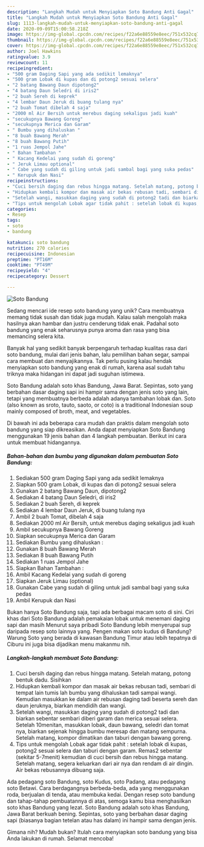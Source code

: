 ```yaml
---
description: "Langkah Mudah untuk Menyiapkan Soto Bandung Anti Gagal"
title: "Langkah Mudah untuk Menyiapkan Soto Bandung Anti Gagal"
slug: 1113-langkah-mudah-untuk-menyiapkan-soto-bandung-anti-gagal
date: 2020-09-09T15:00:58.218Z
image: https://img-global.cpcdn.com/recipes/f22a6e88559e8eec/751x532cq70/soto-bandung-foto-resep-utama.jpg
thumbnail: https://img-global.cpcdn.com/recipes/f22a6e88559e8eec/751x532cq70/soto-bandung-foto-resep-utama.jpg
cover: https://img-global.cpcdn.com/recipes/f22a6e88559e8eec/751x532cq70/soto-bandung-foto-resep-utama.jpg
author: Joel Hawkins
ratingvalue: 3.9
reviewcount: 11
recipeingredient:
- "500 gram Daging Sapi yang ada sedikit lemaknya"
- "500 gram Lobak di kupas dan di potong2 sesuai selera"
- "2 batang Bawang Daun dipotong2"
- "4 batang Daun Seledri di iris2"
- "2 buah Sereh di keprek"
- "4 lembar Daun Jeruk di buang tulang nya"
- "2 buah Tomat dibelah 4 saja"
- "2000 ml Air Bersih untuk merebus daging sekaligus jadi kuah"
- "secukupnya Bawang Goreng"
- "secukupnya Merica dan Garam"
- " Bumbu yang dihaluskan "
- "8 buah Bawang Merah"
- "8 buah Bawang Putih"
- "1 ruas Jempol Jahe"
- " Bahan Tambahan "
- " Kacang Kedelai yang sudah di goreng"
- " Jeruk Limau optional"
- " Cabe yang sudah di giling untuk jadi sambal bagi yang suka pedas"
- " Kerupuk dan Nasi"
recipeinstructions:
- "Cuci bersih daging dan rebus hingga matang. Setelah matang, potong bentuk dadu. Sisihkan"
- "Hidupkan kembali kompor dan masak air bekas rebusan tadi, sembari di tempat lain tumis lah bumbu yang dihaluskan tadi sampai wangi. Kemudian masukkan ke dalam air rebusan daging tadi beserta sereh dan daun jeruknya, biarkan mendidih dan wangi."
- "Setelah wangi, masukkan daging yang sudah di potong2 tadi dan biarkan sebentar sembari diberi garam dan merica sesuai selera. Setelah 10menitan, masukkan lobak, daun bawang, seledri dan tomat nya, biarkan sejenak hingga bumbu meresap dan matang sempurna. Setelah matang, kompor dimatikan dan taburi dengan bawang goreng."
- "Tips untuk mengolah Lobak agar tidak pahit : setelah lobak di kupas, potong2 sesuai selera dan taburi dengan garam. Remas2 sebentar (sekitar 5-7menit) kemudian di cuci bersih dan rebus hingga matang. Setelah matang, segera keluarkan dari air nya dan rendam di air dingin. Air bekas rebusannya dibuang saja."
categories:
- Resep
tags:
- soto
- bandung

katakunci: soto bandung 
nutrition: 270 calories
recipecuisine: Indonesian
preptime: "PT16M"
cooktime: "PT49M"
recipeyield: "4"
recipecategory: Dessert

---
```



![Soto Bandung](https://img-global.cpcdn.com/recipes/f22a6e88559e8eec/751x532cq70/soto-bandung-foto-resep-utama.jpg)

Sedang mencari ide resep soto bandung yang unik? Cara membuatnya memang tidak susah dan tidak juga mudah. Kalau salah mengolah maka hasilnya akan hambar dan justru cenderung tidak enak. Padahal soto bandung yang enak seharusnya punya aroma dan rasa yang bisa memancing selera kita.

Banyak hal yang sedikit banyak berpengaruh terhadap kualitas rasa dari soto bandung, mulai dari jenis bahan, lalu pemilihan bahan segar, sampai cara membuat dan menyajikannya. Tak perlu pusing kalau hendak menyiapkan soto bandung yang enak di rumah, karena asal sudah tahu triknya maka hidangan ini dapat jadi suguhan istimewa.

Soto Bandung adalah soto khas Bandung, Jawa Barat. Sepintas, soto yang berbahan dasar daging sapi ini hampir sama dengan jenis soto yang lain, tetapi yang membuatnya berbeda adalah adanya tambahan lobak dan. Soto (also known as sroto, tauto, saoto, or coto) is a traditional Indonesian soup mainly composed of broth, meat, and vegetables.


Di bawah ini ada beberapa cara mudah dan praktis dalam mengolah soto bandung yang siap dikreasikan. Anda dapat menyiapkan Soto Bandung menggunakan 19 jenis bahan dan 4 langkah pembuatan. Berikut ini cara untuk membuat hidangannya.

<!--inarticleads1-->

##### Bahan-bahan dan bumbu yang digunakan dalam pembuatan Soto Bandung:

1. Sediakan 500 gram Daging Sapi yang ada sedikit lemaknya
1. Siapkan 500 gram Lobak, di kupas dan di potong2 sesuai selera
1. Gunakan 2 batang Bawang Daun, dipotong2
1. Sediakan 4 batang Daun Seledri, di iris2
1. Sediakan 2 buah Sereh, di keprek
1. Sediakan 4 lembar Daun Jeruk, di buang tulang nya
1. Ambil 2 buah Tomat, dibelah 4 saja
1. Sediakan 2000 ml Air Bersih, untuk merebus daging sekaligus jadi kuah
1. Ambil secukupnya Bawang Goreng
1. Siapkan secukupnya Merica dan Garam
1. Sediakan  Bumbu yang dihaluskan :
1. Gunakan 8 buah Bawang Merah
1. Sediakan 8 buah Bawang Putih
1. Sediakan 1 ruas Jempol Jahe
1. Siapkan  Bahan Tambahan :
1. Ambil  Kacang Kedelai yang sudah di goreng
1. Siapkan  Jeruk Limau (optional)
1. Gunakan  Cabe yang sudah di giling untuk jadi sambal bagi yang suka pedas
1. Ambil  Kerupuk dan Nasi


Bukan hanya Soto Bandung saja, tapi ada berbagai macam soto di sini. Ciri khas dari Soto Bandung adalah pemakaian lobak untuk menemani daging sapi dan masih Menurut saya pribadi Soto Bandung lebih menyerupai sup daripada resep soto lainnya yang. Pengen makan soto kudus di Bandung? Warung Soto yang berada di kawasan Bandung Timur atau lebih tepatnya di Ciburu ini juga bisa dijadikan menu makanmu nih. 

<!--inarticleads2-->

##### Langkah-langkah membuat Soto Bandung:

1. Cuci bersih daging dan rebus hingga matang. Setelah matang, potong bentuk dadu. Sisihkan
1. Hidupkan kembali kompor dan masak air bekas rebusan tadi, sembari di tempat lain tumis lah bumbu yang dihaluskan tadi sampai wangi. Kemudian masukkan ke dalam air rebusan daging tadi beserta sereh dan daun jeruknya, biarkan mendidih dan wangi.
1. Setelah wangi, masukkan daging yang sudah di potong2 tadi dan biarkan sebentar sembari diberi garam dan merica sesuai selera. Setelah 10menitan, masukkan lobak, daun bawang, seledri dan tomat nya, biarkan sejenak hingga bumbu meresap dan matang sempurna. Setelah matang, kompor dimatikan dan taburi dengan bawang goreng.
1. Tips untuk mengolah Lobak agar tidak pahit : setelah lobak di kupas, potong2 sesuai selera dan taburi dengan garam. Remas2 sebentar (sekitar 5-7menit) kemudian di cuci bersih dan rebus hingga matang. Setelah matang, segera keluarkan dari air nya dan rendam di air dingin. Air bekas rebusannya dibuang saja.


Ada pedagang soto Bandung, soto Kudus, soto Padang, atau pedagang soto Betawi. Cara berdagangnya berbeda-beda, ada yang menggunakan roda, berjualan di tenda, atau membuka kedai. Dengan resep soto bandung dan tahap-tahap pembuatannya di atas, semoga kamu bisa menghasilkan soto khas Bandung yang lezat. Soto Bandung adalah soto khas Bandung, Jawa Barat berkuah bening. Sepintas, soto yang berbahan dasar daging sapi (biasanya bagian tetelan atau has dalam) ini hampir sama dengan jenis. 

Gimana nih? Mudah bukan? Itulah cara menyiapkan soto bandung yang bisa Anda lakukan di rumah. Selamat mencoba!
